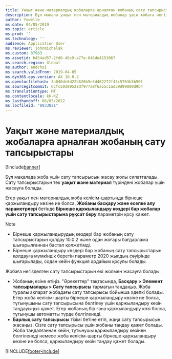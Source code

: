 ```yaml
---
title: Уақыт және материалдық жобаларға арналған жобаның сату тапсырыстары
description: Бұл мақала уақыт пен материалдық жобалар үшін жобаға негізделген сату тапсырыстарын жасау жолын түсіндіреді.
author: Yowelle
ms.date: 04/05/2019
ms.topic: article
ms.prod: ''
ms.technology: ''
audience: Application User
ms.reviewer: johnmichalak
ms.custom: 87983
ms.assetid: b454ad57-2fd6-46c9-a77e-646de4153067
ms.search.region: Global
ms.author: andchoi
ms.search.validFrom: 2019-04-05
ms.dyn365.ops.version: AX 10.0.2
ms.openlocfilehash: 3a040de6d22b626b9e3d462272f43c5763b5b90f
ms.sourcegitcommit: 6cfc50d89528df977a8f6a55c1ad39d99800d9b4
ms.translationtype: MT
ms.contentlocale: kk-KZ
ms.lasthandoff: 06/03/2022
ms.locfileid: "8933821"
---
```

# <a name="project-sales-orders-for-time-and-material-projects"></a>Уақыт және материалдық жобаларға арналған жобаның сату тапсырыстары

[!include[banner](../includes/banner.md)]

Бұл мақалада жоба үшін сату тапсырысын жасау жолы сипатталады. Сату тапсырыстарын тек **уақыт және материал** түріндені жобалар үшін жасауға болады.

Егер уақыт пен материалдық жоба келісім-шартында бірнеше қаржыландыру көзіне ие болса, **Жобаны басқару және есепке алу параметрлері** бетінде **Бірнеше қаржыландыру көздері бар жобалар үшін сату тапсырыстарына рұқсат беру** параметрін қосу қажет. 

> [!NOTE]
> - Бірнеше қаржыландырудың көздері бар жобаның сату тапсырыстарын қолдау 10.0.2 және одан жоғары бағдарлама шығарылғаннан бастап қолжетімді.
> - Бірнеше қаржыландыру көздері бар жобаның сату тапсырыстарын қолдауға мүмкіндік беретін параметр 2020 жылдың сәуірінде шығарылады, содан кейін функция әрдайым қосулы болады.

Жобаға негізделген сату тапсырыстарын екі жолмен жасауға болады:

- Жобаның өзіне өтіңіз. "Әрекеттер" тақтасында, **Басқару > Элемент тапсырмалары > Сату тапсырысы** тармағын таңдаңыз. Жоба туралы ақпарат жобадағы сату тапсырысы бойынша әдепкі болады. Егер жоба келісім-шарты бірнеше қаржыландыру көзіне ие болса, тұтынушыны сату тапсырысына белгілеу үшін қаржыландыру көзін таңдауыңыз қажет. Егер жобаның бір ғана қаржыландыру көзі болса, тұтынушы автоматты түрде белгіленеді.
- **Барлық сату тапсырысы** тізімі бетіне өтіп, жаңа сату тапсырысын жасаңыз. Сізге сату тапсырысы үшін жобаны таңдау қажет болады. Жоба таңдалғаннан кейін, тұтынушы қаржыландыру көзінен белгіленеді немесе жоба келісім-шарты бірнеше қаржыландыру көзіне ие болса, қаржыландыру көзін таңдау қажет болады.



[!INCLUDE[footer-include](../includes/footer-banner.md)]